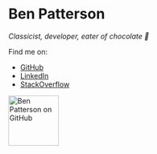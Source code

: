 # Ben Patterson
*Classicist, developer, eater of chocolate :chocolate_bar:*

Find me on:

* [GitHub](https://github.com/bmizepatterson)
* [LinkedIn](https://www.linkedin.com/in/bmizepatterson)
* [StackOverflow](https://stackoverflow.com/users/6894436/ben-patterson)

<a href="https://github.com/bmizepatterson" title="Ben Patterson on GitHub"><img src="https://assets-cdn.github.com/images/modules/logos_page/GitHub-Mark.png" alt="Ben Patterson on GitHub" width="100" height="100"></a>

